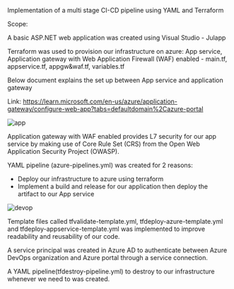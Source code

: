 Implementation of a multi stage CI-CD pipeline using YAML and Terraform

Scope: 

A basic ASP.NET web application was created using Visual Studio - Julapp

Terraform was used to provision our infrastructure on azure: App service, Application gateway with Web Application Firewall (WAF) enabled - main.tf, appservice.tf, appgw&waf.tf, variables.tf

Below document explains the set up between App service and application gateway

Link: https://learn.microsoft.com/en-us/azure/application-gateway/configure-web-app?tabs=defaultdomain%2Cazure-portal
 
![app](https://github.com/Jul977/CI-CD-pipeline-with-YAML-Terraform/assets/110497123/b69e5413-10b8-40d2-aa54-0df44aaf5aa4)



Application gateway with WAF enabled provides L7 security for our app service by making use of Core Rule Set (CRS) from the Open Web Application Security Project (OWASP).
 
YAML pipeline (azure-pipelines.yml) was created for 2 reasons:
-	Deploy our infrastructure to azure using terraform
-	Implement a build and release for our application then deploy the artifact to our App service
 
![devop](https://github.com/Jul977/CI-CD-pipeline-with-YAML-Terraform/assets/110497123/c03dae19-e3d4-4027-b5d8-6e22283dd7fd)



Template files called tfvalidate-template.yml, tfdeploy-azure-template.yml and tfdeploy-appservice-template.yml was implemented to improve readability and reusability of our code.

A service principal was created in Azure AD to authenticate between Azure DevOps organization and Azure portal through a service connection.

A YAML pipeline(tfdestroy-pipeline.yml) to destroy to our infrastructure whenever we need to was created.
